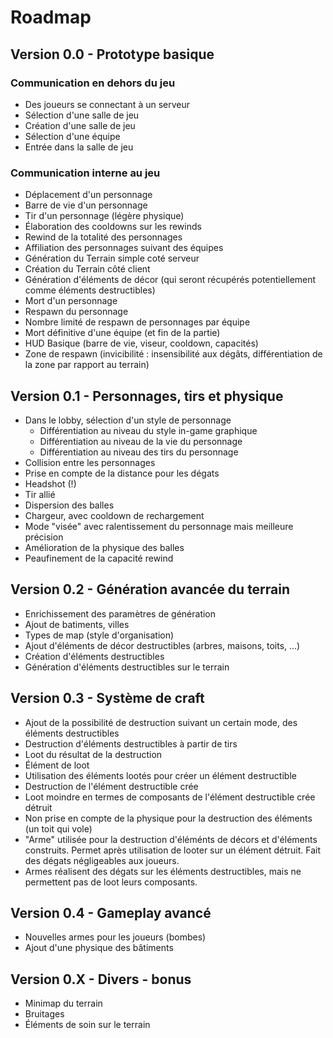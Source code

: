 # Roadmap

## Version 0.0 - Prototype basique

### Communication en dehors du jeu
- Des joueurs se connectant à un serveur
- Sélection d'une salle de jeu
- Création d'une salle de jeu
- Sélection d'une équipe
- Entrée dans la salle de jeu

### Communication interne au jeu
- Déplacement d'un personnage
- Barre de vie d'un personnage
- Tir d'un personnage (légère physique)
- Élaboration des cooldowns sur les rewinds
- Rewind de la totalité des personnages
- Affiliation des personnages suivant des équipes
- Génération du Terrain simple coté serveur
- Création du Terrain côté client
- Génération d'éléments de décor (qui seront récupérés potentiellement comme éléments destructibles)
- Mort d'un personnage
- Respawn du personnage
- Nombre limité de respawn de personnages par équipe
- Mort définitive d'une équipe (et fin de la partie)
- HUD Basique (barre de vie, viseur, cooldown, capacités)
- Zone de respawn (invicibilité : insensibilité aux dégâts, différentiation de la zone par rapport au terrain)

## Version 0.1 - Personnages, tirs et physique

- Dans le lobby, sélection d'un style de personnage
    - Différentiation au niveau du style in-game graphique
    - Différentiation au niveau de la vie du personnage
    - Différentiation au niveau des tirs du personnage
- Collision entre les personnages
- Prise en compte de la distance pour les dégats
- Headshot (!)
- Tir allié
- Dispersion des balles
- Chargeur, avec cooldown de rechargement
- Mode "visée" avec ralentissement du personnage mais meilleure précision
- Amélioration de la physique des balles
- Peaufinement de la capacité rewind

## Version 0.2 - Génération avancée du terrain

- Enrichissement des paramètres de génération
- Ajout de batiments, villes
- Types de map (style d'organisation)
- Ajout d'éléments de décor destructibles (arbres, maisons, toits, ...)
- Création d'éléments destructibles
- Génération d'éléments destructibles sur le terrain

## Version 0.3 - Système de craft

- Ajout de la possibilité de destruction suivant un certain mode, des éléments destructibles
- Destruction d'éléments destructibles à partir de tirs
- Loot du résultat de la destruction
- Élément de loot 
- Utilisation des éléments lootés pour créer un élément destructible
- Destruction de l'élément destructible crée
- Loot moindre en termes de composants de l'élément destructible crée détruit
- Non prise en compte de la physique pour la destruction des éléments (un toit qui vole)
- "Arme" utilisée pour la destruction d'éléménts de décors et d'éléments construits. Permet après utilisation de looter sur un élément détruit. Fait des dégats négligeables aux joueurs.
- Armes réalisent des dégats sur les éléments destructibles, mais ne permettent pas de loot leurs composants.

## Version 0.4 - Gameplay avancé

- Nouvelles armes pour les joueurs (bombes)
- Ajout d'une physique des bâtiments

## Version 0.X - Divers - bonus

- Minimap du terrain
- Bruitages
- Éléments de soin sur le terrain